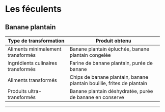 # Les féculents

## Banane plantain

| **Type de transformation**          | **Produit obtenu**                        |
|-------------------------------------|-------------------------------------------|
| Aliments minimalement transformés   | Banane plantain épluchée, banane plantain congelée |
| Ingrédients culinaires transformés  | Farine de banane plantain, purée de banane |
| Aliments transformés                | Chips de banane plantain, banane plantain bouillie, frites de plantain |
| Produits ultra-transformés          | Banane plantain déshydratée, purée de banane en conserve |

---
